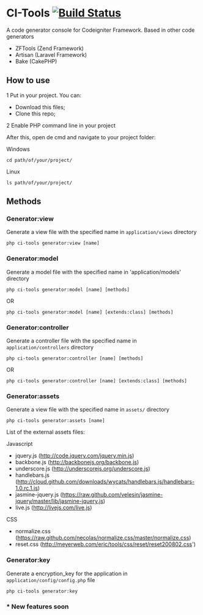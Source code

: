 CI-Tools [![Build Status](https://travis-ci.org/willmendesneto/CI-Tools.png?branch=master)](https://travis-ci.org/willmendesneto/CI-Tools)
=================

A code generator console for Codeigniter Framework. Based in other code generators
* ZFTools (Zend Framework)
* Artisan (Laravel Framework)
* Bake (CakePHP)

## How to use

1 Put in your project. You can:
* Download this files;
* Clone this repo;

2 Enable PHP command line in your project

After this, open de cmd and navigate to your project folder:

Windows

    cd path/of/your/project/

Linux

    ls path/of/your/project/


## Methods

### Generator:view

Generate a view file with the specified name in `application/views` directory

    php ci-tools generator:view [name]

### Generator:model

Generate a model file with the specified name in 'application/models' directory

    php ci-tools generator:model [name] [methods]

OR

    php ci-tools generator:model [name] [extends:class] [methods]

### Generator:controller

Generate a controller file with the specified name in `application/controllers` directory

    php ci-tools generator:controller [name] [methods]

OR

	php ci-tools generator:controller [name] [extends:class] [methods]

### Generator:assets

Generate a view file with the specified name in `assets/` directory

    php ci-tools generator:assets [name]

List of the external assets files:

Javascript
* jquery.js (http://code.jquery.com/jquery.min.js)
* backbone.js (http://backbonejs.org/backbone.js)
* underscore.js (http://underscorejs.org/underscore.js)
* handlebars.js (http://cloud.github.com/downloads/wycats/handlebars.js/handlebars-1.0.rc.1.js)
* jasmine-jquery.js (https://raw.github.com/velesin/jasmine-jquery/master/lib/jasmine-jquery.js)
* live.js (http://livejs.com/live.js)

CSS
* normalize.css (https://raw.github.com/necolas/normalize.css/master/normalize.css)
* reset.css (http://meyerweb.com/eric/tools/css/reset/reset200802.css')

### Generator:key

Generate a encryption_key for the application in `application/config/config.php` file

    php ci-tools generator:key

### * New features soon




